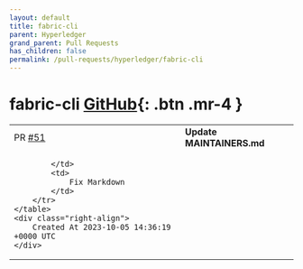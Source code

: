 ```yaml
---
layout: default
title: fabric-cli
parent: Hyperledger
grand_parent: Pull Requests
has_children: false
permalink: /pull-requests/hyperledger/fabric-cli
---
```


# fabric-cli <span class="fs-3 right-align">[GitHub](https://github.com/hyperledger/fabric-cli){: .btn .mr-4 }</span>


<div>
    <table>
        <tr>
            <td>
                PR <a href="https://github.com/hyperledger/fabric-cli/pull/51" class=".btn">#51</a>
            </td>
            <td>
                <b>
                    Update MAINTAINERS.md
                </b>
            </td>
        </tr>
        <tr>
            <td>
                
            </td>
            <td>
                Fix Markdown
            </td>
        </tr>
    </table>
    <div class="right-align">
        Created At 2023-10-05 14:36:19 +0000 UTC
    </div>
</div>

